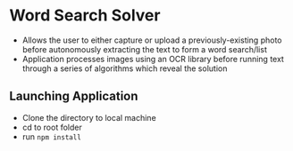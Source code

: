 # Word Search Solver
* Allows the user to either capture or upload a previously-existing photo before autonomously extracting the text to form a word search/list
* Application processes images using an OCR library before running text through a series of algorithms which reveal the solution


## Launching Application
- Clone the directory to local machine
- cd to root folder
- run `npm install`
